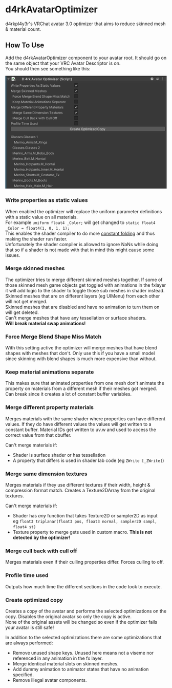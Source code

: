 # d4rkAvatarOptimizer
d4rkpl4y3r's VRChat avatar 3.0 optimizer that aims to reduce skinned mesh & material count.
## How To Use
Add the d4rkAvatarOptimizer component to your avatar root. It should go on the same object that your VRC Avatar Descriptor is on.  
You should then see something like this:

![Example Screenshot](./ExampleImages/example0.png)
### Write properties as static values
When enabled the optimizer will replace the uniform parameter definitions with a static value on all materials.  
For example `uniform float4 _Color;` will get changed to `static float4 _Color = float4(1, 0, 1, 1);`  
This enables the shader compiler to do more [constant folding](https://en.wikipedia.org/wiki/Constant_folding) and thus making the shader run faster.  
Unfortunately the shader compiler is allowed to ignore NaNs while doing that so if a shader is not made with that in mind this might cause some issues.
### Merge skinned meshes
The optimizer tries to merge different skinned meshes together.
If some of those skinned mesh game objects get toggled with animations in the fxlayer it will add logic to the shader to toggle those sub meshes in shader instead.
Skinned meshes that are on different layers (eg UIMenu) from each other will not get merged.  
Skinned meshes that are disabled and have no animation to turn them on will get deleted.  
Can't merge meshes that have any tessellation or surface shaders.  
**Will break material swap animations!**
### Force Merge Blend Shape Miss Match
With this setting active the optimizer will merge meshes that have blend shapes with meshes that don't. Only use this if you have a small model since skinning with blend shapes is much more expensive than without.
### Keep material animations separate
This makes sure that animated properties from one mesh don't animate the property on materials from a different mesh if their meshes got merged.
Can break since it creates a lot of constant buffer variables.
### Merge different property materials
Merges materials with the same shader where properties can have different values.
If they do have different values the values will get written to a constant buffer.
Material IDs get written to uv.w and used to access the correct value from that cbuffer.

Can't merge materials if:
* Shader is surface shader or has tessellation
* A property that differs is used in shader lab code (eg `ZWrite [_ZWrite]`)
### Merge same dimension textures
Merges materials if they use different textures if their width, height & compression format match.
Creates a Texture2DArray from the original textures.

Can't merge materials if:
* Shader has *any* function that takes Texture2D or sampler2D as input  
  eg `float3 triplanar(float3 pos, float3 normal, sampler2D sampl, float4 st)`
* Texture property to merge gets used in custom macro. **This is not detected by the optimizer!**
### Merge cull back with cull off
Merges materials even if their culling properties differ. Forces culling to off.
### Profile time used
Outputs how much time the different sections in the code took to execute.
### Create optimized copy
Creates a copy of the avatar and performs the selected optimizations on the copy.
Disables the original avatar so only the copy is active.  
None of the original assets will be changed so even if the optimizer fails your avatar is still safe!

In addition to the selected optimizations there are some optimizations that are always performed:
* Remove unused shape keys. Unused here means not a viseme nor referenced in any animation in the fx layer.
* Merge identical material slots on skinned meshes.
* Add dummy animation to animator states that have no animation specified.
* Remove illegal avatar components.
